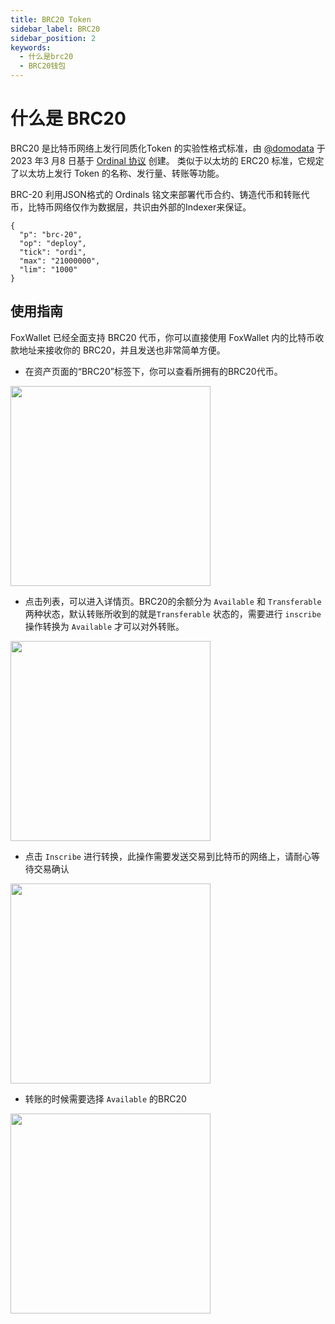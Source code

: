 ```yaml
---
title: BRC20 Token
sidebar_label: BRC20
sidebar_position: 2
keywords:
  - 什么是brc20
  - BRC20钱包
---
```


# 什么是 BRC20
BRC20 是比特币网络上发行同质化Token 的实验性格式标准，由 [@domodata](https://twitter.com/domodata) 于2023 年3 月8 日基于 [Ordinal 协议](./ordinals) 创建。 类似于以太坊的 ERC20 标准，它规定了以太坊上发行 Token 的名称、发行量、转账等功能。  

BRC-20 利用JSON格式的 Ordinals 铭文来部署代币合约、铸造代币和转账代币，比特币网络仅作为数据层，共识由外部的Indexer来保证。  

```
{ 
  "p": "brc-20",
  "op": "deploy",
  "tick": "ordi",
  "max": "21000000",
  "lim": "1000"
}
```

## 使用指南
FoxWallet 已经全面支持 BRC20 代币，你可以直接使用 FoxWallet 内的比特币收款地址来接收你的 BRC20，并且发送也非常简单方便。  

* 在资产页面的“BRC20”标签下，你可以查看所拥有的BRC20代币。  
<img src="/img/docs/brc20-view.webp" width="320" />

* 点击列表，可以进入详情页。BRC20的余额分为 `Available` 和 `Transferable` 两种状态，默认转账所收到的就是`Transferable` 状态的，需要进行 `inscribe` 操作转换为 `Available` 才可以对外转账。  
<img src="/img/docs/brc20-detail.webp" width="320" />

* 点击 `Inscribe` 进行转换，此操作需要发送交易到比特币的网络上，请耐心等待交易确认
<img src="/img/docs/brc20-inscribe.webp" width="320" />

* 转账的时候需要选择 `Available` 的BRC20
<img src="/img/docs/brc20-transfer.webp" width="320" />